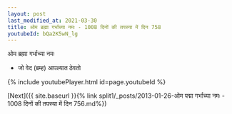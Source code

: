 ```yaml
---
layout: post
last_modified_at: 2021-03-30
title: ओम ब्रह्मा गर्भाच्या नमः - 1008 दिनों की तपस्या में दिन 758
youtubeId: bQa2K5wN_lg
---
```

 
 
 ओम ब्रह्मा गर्भाच्या नमः  
 
 -  जो वेद (ब्रम्ह) आपल्यात ठेवतो 
 
  
 
  
 
 
 
 
 
 


{% include youtubePlayer.html id=page.youtubeId %}
 
[Next]({{ site.baseurl }}{% link  split1/_posts/2013-01-26-ओम पद्मा गर्भाच्या नमः - 1008 दिनों की तपस्या में दिन 756.md%})
 
